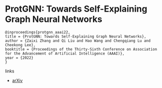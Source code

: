 # ProtGNN: Towards Self-Explaining Graph Neural Networks

```
@inproceedings{protgnn_aaai22,
title = {ProtGNN: Towards Self-Explaining Graph Neural Networks},
author = {Zaixi Zhang and Qi Liu and Hao Wang and Chengqiang Lu and Cheekong Lee},
booktitle = {Proceedings of the Thirty-Sixth Conference on Association for the Advancement of Artificial Intelligence (AAAI)},
year = {2022}
}
```

links
- [arXiv](https://arxiv.org/abs/2112.00911)

